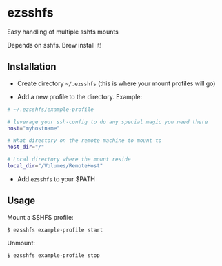 ezsshfs
=======

Easy handling of multiple sshfs mounts

Depends on sshfs. Brew install it!

## Installation

* Create directory `~/.ezsshfs` (this is where your mount profiles will go)

* Add a new profile to the directory. Example:

```bash
# ~/.ezsshfs/example-profile

# leverage your ssh-config to do any special magic you need there
host="myhostname"

# What directory on the remote machine to mount to
host_dir="/"

# Local directory where the mount reside
local_dir="/Volumes/RemoteHost"
```

* Add `ezsshfs` to your $PATH



## Usage

Mount a SSHFS profile:

    $ ezsshfs example-profile start

Unmount:

    $ ezsshfs example-profile stop
